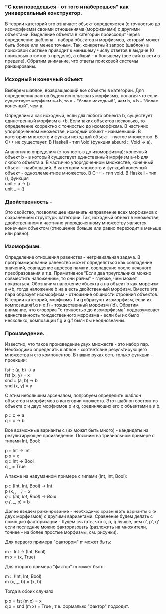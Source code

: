 ### "С кем поведешься - от того и наберешься" как универсальный конструктор.

В теории категорий это означает: объект определяется (с точностью до изоморфизма) своими отношениями (морфизмами) с другими объектами. 
Выделение объекта в категории происходит через определение шаблона - набора объектов и морфизмов, который может быть более или менее точным. 
Так, конкретный запрос (шаблон) в поисковой системе приводит к меньшему числу ответов в выдаче (0 поисковых ответов в пределе), а общий - к большему (все сайты сети в пределе). 
Обратим внимание, что ответы поисковой системы ранжированы. 

### Исходный и конечный объект.

Выберем шаблон, возвращающий все объекты в категории. Для определения рангов будем использовать морфизмы, полагая что если существует морфизм a->b, то a - "более исходный", чем b, а b - "более конечный", чем a.

Определим a как исходный, если для любого объекта b, существует единственный морфизм a->b. Если таких объектов несколько, то определение корректно с точностью до изоморфизма. 
В частично упорядоченном множестве, исходный объект - наименьший. В категории множеств и функци исходный объект - пустое множество. В С++ не существует. В Haskell - тип Void (функция absurd :: Void -> a). 

Аналогично определим (с точностью до изоморфизма): конечный объект b - в который существует единственный морфизм a->b для любого объекта a. 
В частично упорядоченном множестве, конечный объект - наибольший. В категории множеств и функций конечный объект - одноэлементное множество. В С++ - тип void. В Haskell - тип (), функция   
unit :: a -> ()  
unit _ = ()

### Двойственность - 

Это свойство, позволяющее изменить направление всех морфизмов с сохранением структуры категории. 
Так, исходный объект в множестве, двойственнном к частично упорядоченному множеству является конечным объектом (отношение больше или равно переходит в меньше или равно). 

### Изоморфизм. 

Определение отношения равенства - нетривиальная задача. 
В программировании равенство может определяться как совпадение значений, совпадение адресов памяти, совпадение после неявного преобразования и т.д.
Примитивное "Если два треугольника можно совместить наложением, то они равны" - глубже, чем может показаться. Обозначим наложение объекта a на объект b как морфизм a->b, тогда наложение b на a есть двойственный морфизм. 
Вместе эта пара образует изоморфизм - отношение общности строения объектов. В теории категорий, морфизмы f и g образуют изоморфизм, если их композиция(f.g и g.f) - тождественный морфизм (id).
Обратим внимание, что оговорка "с точностью до изоморфизма" подразумевает единственность тождественного морфизма - если бы их было несколько, композиции f.g и g.f были бы неоднозначны. 

### Произведение. 

Известно, что такое произведение двух множеств - это набор пар. Необходимо определить шаблон - соответсвие результирующего множества и его компонентов.
В наших руках есть только функции - проекции:

fst :: (a, b) -> a  
fst (x, y) = x  
snd :: (a, b) -> b  
snd (x, y) = y  

С этим небольшим арсеналом, попробуем определить шаблон объектов и морфизмов в категории множеств. Этот шаблон состоит из объекта c и двух морфизмов p и q, соединяющих его с объектами a и b.

p :: c -> a  
q :: c -> b  

Все возможные варианты c (их может быть много) - кандидаты на результирующее произведение. Поясним на тривиальном примере с типами Int, Bool:

p :: Int -> Int  
p x = x  
q :: Int -> Bool  
q _ = True  

А также на надуманном примере с типами (Int, Int, Bool):

p :: (Int, Int, Bool) -> Int  
p (x, _, _ ) = x  
q :: (Int, Int, Bool) -> Bool  
q (_, _, b) = b  

Далее введем ранжирование - необходимо сравнивать варианты c (и двух морфизмов) с другими вариантами. 
Сравнение будем делать с помощью факторизации - будем считать, что c, p, q лучше, чем с', p', q' если последние можно факторизовать (разложить на множители, точнее - на более простые морфизмы, см. рисунки). 

Для первого примера "фактором" m может быть:

m :: Int -> (Int, Bool)  
m x = (x, True)  

Для второго примера "фактор" m может быть:

m :: (Int, Int, Bool)  
m (x, _, b) = (x, b)  

Тогда в обоих случаях

p x = fst (m x) = x  
q x = snd (m x) = True   , т.е. формально "фактор" подходит. 









